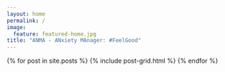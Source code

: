 ```yaml
---
layout: home
permalink: /
image:
  feature: featured-home.jpg
title: "ANMA - ANxiety MAnager: #FeelGood"
---
```


<div class="tiles">
{% for post in site.posts %}
	{% include post-grid.html %}
{% endfor %}
</div><!-- /.tiles -->
